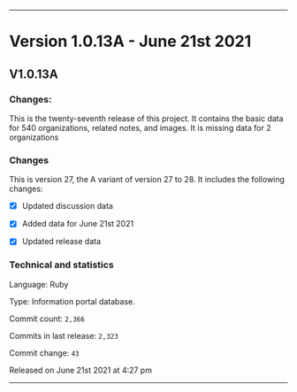 ***

# Version 1.0.13A - June 21st 2021

## V1.0.13A

### Changes:

This is the twenty-seventh release of this project. It contains the basic data for 540 organizations, <!-- (fork count minus 2) !--> related notes, and images. It is missing data for 2 organizations

### Changes

This is version 27, the A variant of version 27 to 28. It includes the following changes:

- [x] Updated discussion data

- [x] Added data for June 21st 2021

- [x] Updated release data

### Technical and statistics

Language: Ruby

Type: Information portal database.

Commit count: `2,366`

Commits in last release: `2,323`

Commit change: `43`

Released on June 21st 2021 at 4:27 pm

***
